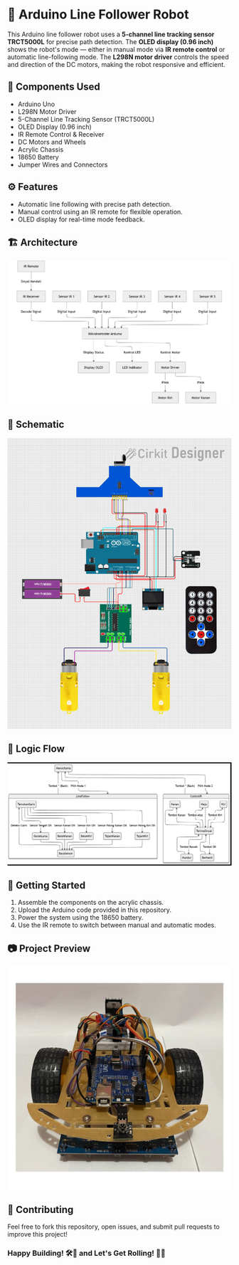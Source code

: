 # 🤖 Arduino Line Follower Robot

This Arduino line follower robot uses a **5-channel line tracking sensor TRCT5000L** for precise path detection. The **OLED display (0.96 inch)** shows the robot's mode — either in manual mode via **IR remote control** or automatic line-following mode. The **L298N motor driver** controls the speed and direction of the DC motors, making the robot responsive and efficient.

## 🧩 Components Used
- Arduino Uno
- L298N Motor Driver
- 5-Channel Line Tracking Sensor (TRCT5000L)
- OLED Display (0.96 inch)
- IR Remote Control & Receiver
- DC Motors and Wheels
- Acrylic Chassis
- 18650 Battery
- Jumper Wires and Connectors

## ⚙️ Features
- Automatic line following with precise path detection.
- Manual control using an IR remote for flexible operation.
- OLED display for real-time mode feedback.

## 🏗️ Architecture
![Architecture](./assets/architecture.png)

## 🔧 Schematic
![Schematic](./assets/schematic.png)

## 🧠 Logic Flow
![Logic Flow](./assets/logic.png)

## 🚀 Getting Started
1. Assemble the components on the acrylic chassis.
2. Upload the Arduino code provided in this repository.
3. Power the system using the 18650 battery.
4. Use the IR remote to switch between manual and automatic modes.

## 📷 Project Preview
![Robot Image](./assets/preview1.gif)

## 🤝 Contributing
Feel free to fork this repository, open issues, and submit pull requests to improve this project!

### Happy Building! 🛠️🤖 and Let's Get Rolling! 🚗💨
